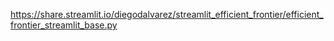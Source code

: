 https://share.streamlit.io/diegodalvarez/streamlit_efficient_frontier/efficient_frontier_streamlit_base.py
